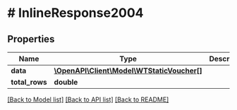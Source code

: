 # # InlineResponse2004

## Properties

Name | Type | Description | Notes
------------ | ------------- | ------------- | -------------
**data** | [**\OpenAPI\Client\Model\WTStaticVoucher[]**](WTStaticVoucher.md) |  |
**total_rows** | **double** |  |

[[Back to Model list]](../../README.md#models) [[Back to API list]](../../README.md#endpoints) [[Back to README]](../../README.md)
